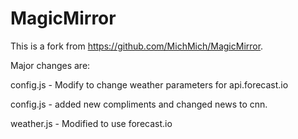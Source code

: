 MagicMirror
===========
This is a fork from https://github.com/MichMich/MagicMirror.

Major changes are:

  config.js - Modify to change weather parameters for api.forecast.io
  
  config.js - added new compliments and changed news to cnn.

  weather.js - Modified to use forecast.io
